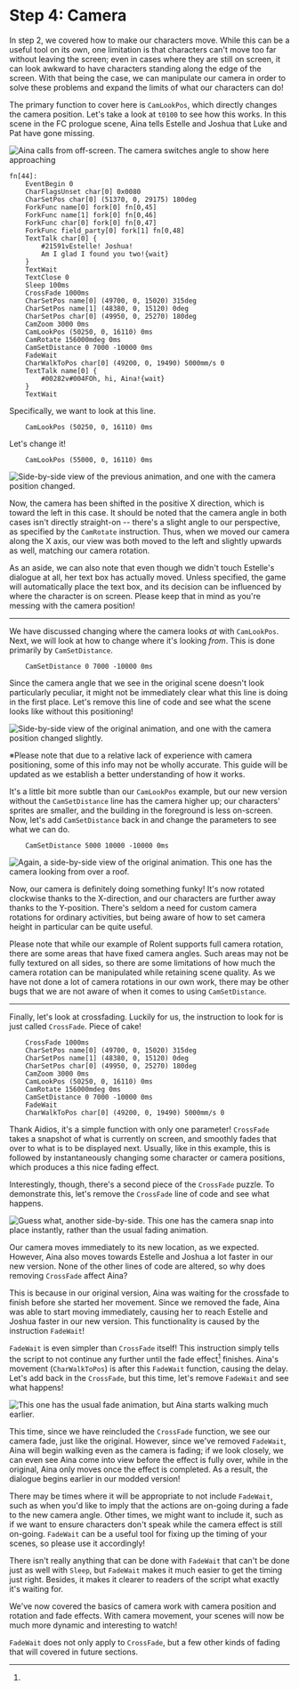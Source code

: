 # Step 4: Camera

In step 2, we covered how to make our characters move. While this can be a
useful tool on its own, one limitation is that characters can't move too far
without leaving the screen; even in cases where they are still on screen, it
can look awkward to have characters standing along the edge of the screen. With
that being the case, we can manipulate our camera in order to solve these
problems and expand the limits of what our characters can do!

The primary function to cover here is `CamLookPos`, which directly changes the camera
position. Let's take a look at `t0100` to see how this works. In this scene in
the FC prologue scene, Aina tells Estelle and Joshua that Luke and Pat have
gone missing.

![Aina calls from off-screen. The camera switches angle to show here approaching](./img/camera1.gif)

```clm
fn[44]:
	EventBegin 0
	CharFlagsUnset char[0] 0x0080
	CharSetPos char[0] (51370, 0, 29175) 180deg
	ForkFunc name[0] fork[0] fn[0,45]
	ForkFunc name[1] fork[0] fn[0,46]
	ForkFunc char[0] fork[0] fn[0,47]
	ForkFunc field_party[0] fork[1] fn[0,48]
	TextTalk char[0] {
		#21591vEstelle! Joshua!
		Am I glad I found you two!{wait}
	}
	TextWait
	TextClose 0
	Sleep 100ms
	CrossFade 1000ms
	CharSetPos name[0] (49700, 0, 15020) 315deg
	CharSetPos name[1] (48380, 0, 15120) 0deg
	CharSetPos char[0] (49950, 0, 25270) 180deg
	CamZoom 3000 0ms
	CamLookPos (50250, 0, 16110) 0ms
	CamRotate 156000mdeg 0ms
	CamSetDistance 0 7000 -10000 0ms
	FadeWait
	CharWalkToPos char[0] (49200, 0, 19490) 5000mm/s 0
	TextTalk name[0] {
		#00282v#004FOh, hi, Aina!{wait}
	}
	TextWait
```

Specifically, we want to look at this line.

```clm
	CamLookPos (50250, 0, 16110) 0ms
```

Let's change it!

```clm
	CamLookPos (55000, 0, 16110) 0ms
```

![Side-by-side view of the previous animation, and one with the camera position changed.](./img/camera2.gif)

Now, the camera has been shifted in the positive X direction, which is toward
the left in this case. It should be noted that the camera angle in both cases
isn't directly straight-on -- there's a slight angle to our perspective, as
specified by the `CamRotate` instruction. Thus, when we moved our camera along
the X axis, our view was both moved to the left and slightly upwards as well,
matching our camera rotation.

As an aside, we can also note that even though we didn't touch Estelle's
dialogue at all, her text box has actually moved. Unless specified, the game
will automatically place the text box, and its decision can be influenced by
where the character is on screen. Please keep that in mind as you're messing
with the camera position!

------

We have discussed changing where the camera looks *at* with `CamLookPos`. Next,
we will look at how to change where it's looking *from*. This is done primarily by
`CamSetDistance`.

```clm
	CamSetDistance 0 7000 -10000 0ms
```

Since the camera angle that we see in the original scene doesn't look
particularly peculiar, it might not be immediately clear what this line is
doing in the first place. Let's remove this line of code and see what the scene
looks like without this positioning!

![Side-by-side view of the original animation, and one with the camera position changed slightly.](./img/camera3.gif)

※Please note that due to a relative lack of experience with camera positioning,
some of this info may not be wholly accurate. This guide will be updated as we
establish a better understanding of how it works.

It's a little bit more subtle than our `CamLookPos` example, but our new
version without the `CamSetDistance` line has the camera higher up; our
characters' sprites are smaller, and the building in the foreground is less
on-screen. Now, let's add `CamSetDistance` back in and change the parameters to
see what we can do.

```clm
	CamSetDistance 5000 10000 -10000 0ms
```

![Again, a side-by-side view of the original animation. This one has the camera looking from over a roof.](./img/camera4.gif)

Now, our camera is definitely doing something funky! It's now rotated clockwise
thanks to the X-direction, and our characters are further away thanks to the
Y-position. There's seldom a need for custom camera rotations for ordinary
activities, but being aware of how to set camera height in particular can be
quite useful.

Please note that while our example of Rolent supports full camera rotation,
there are some areas that have fixed camera angles. Such areas may not be fully
textured on all sides, so there are some limitations of how much the camera
rotation can be manipulated while retaining scene quality. As we have not done
a lot of camera rotations in our own work, there may be other bugs that we are
not aware of when it comes to using `CamSetDistance`.

------

Finally, let's look at crossfading. Luckily for us, the instruction to look for
is just called `CrossFade`. Piece of cake!

```clm
	CrossFade 1000ms
	CharSetPos name[0] (49700, 0, 15020) 315deg
	CharSetPos name[1] (48380, 0, 15120) 0deg
	CharSetPos char[0] (49950, 0, 25270) 180deg
	CamZoom 3000 0ms
	CamLookPos (50250, 0, 16110) 0ms
	CamRotate 156000mdeg 0ms
	CamSetDistance 0 7000 -10000 0ms
	FadeWait
	CharWalkToPos char[0] (49200, 0, 19490) 5000mm/s 0
```

Thank Aidios, it's a simple function with only one parameter! `CrossFade` takes
a snapshot of what is currently on screen, and smoothly fades that over to what
is to be displayed next. Usually, like in this example, this is followed by
instantaneously changing some character or camera positions, which produces a
this nice fading effect.

Interestingly, though, there's a second piece of the `CrossFade` puzzle. To
demonstrate this, let's remove the `CrossFade` line of code and see what
happens.

![Guess what, another side-by-side. This one has the camera snap into place instantly, rather than the usual fading animation.](./img/camera5.gif)

Our camera moves immediately to its new location, as we expected. However, Aina
also moves towards Estelle and Joshua a lot faster in our new version. None of
the other lines of code are altered, so why does removing `CrossFade` affect Aina?

This is because in our original version, Aina was waiting for the crossfade to
finish before she started her movement. Since we removed the fade, Aina was
able to start moving immediately, causing her to reach Estelle and Joshua
faster in our new version. This functionality is caused by the instruction
`FadeWait`!

`FadeWait` is even simpler than `CrossFade` itself! This instruction simply
tells the script to not continue any further until the fade effect[^fade] finishes.
Aina's movement (`CharWalkToPos`) is after this `FadeWait` function, causing
the delay. Let's add back in the `CrossFade`, but this time, let's remove
`FadeWait` and see what happens!

![This one has the usual fade animation, but Aina starts walking much earlier.](./img/camera5.gif)

This time, since we have reincluded the `CrossFade` function, we see our camera
fade, just like the original. However, since we've removed `FadeWait`, Aina
will begin walking even as the camera is fading; if we look closely, we can
even see Aina come into view before the effect is fully over, while in the
original, Aina only moves once the effect is completed. As a result, the
dialogue begins earlier in our modded version!

There may be times where it will be appropriate to not include `FadeWait`, such
as when you'd like to imply that the actions are on-going during a fade to the
new camera angle. Other times, we might want to include it, such as if we want
to ensure characters don't speak while the camera effect is still on-going.
`FadeWait` can be a useful tool for fixing up the timing of your scenes, so
please use it accordingly!

There isn't really anything that can be done with `FadeWait` that can't be done
just as well with `Sleep`, but `FadeWait` makes it much easier to get the
timing just right. Besides, it makes it clearer to readers of the script what
exactly it's waiting for.

We've now covered the basics of camera work with camera position and rotation
and fade effects. With camera movement, your scenes will now be much more
dynamic and interesting to watch!

[^fade]:
  `FadeWait` does not only apply to `CrossFade`, but a few other kinds of fading that
  will covered in future sections.
